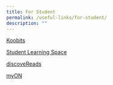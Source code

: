 ```yaml
---
title: For Student
permalink: /useful-links/for-student/
description: ""
---
```


[Koobits](https://member.koobits.com/)

[Student Learning Space](https://vle.learning.moe.edu.sg/login)

[discoveReads](https://childrenandteens.nlb.gov.sg/)

[myON](https://www.myon.com.sg/login/)